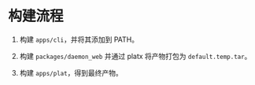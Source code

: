 # 构建流程

1. 构建 `apps/cli`，并将其添加到 PATH。

2. 构建 `packages/daemon_web` 并通过 platx 将产物打包为 `default.temp.tar`。

3. 构建 `apps/plat`，得到最终产物。
